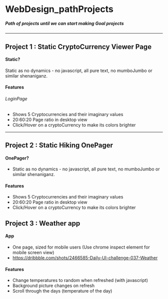 # WebDesign_pathProjects
##### Path of projects until we can start making Goal projects
---
## Project 1 : Static CryptoCurrency Viewer Page
#### Static?
Static as no dynamics - no javascript, all pure text, no mumboJumbo or similar shenaniganz.
#### Features
###### LoginPage

- Shows 5 Cryptocurrencies and their imaginary values
- 20:60:20 Page ratio in desktop view
- Click/Hover on a cryptoCurrency to make its colors brighter
--- 
## Project 2 : Static Hiking OnePager
#### OnePager?
- Static as no dynamics - no javascript, all pure text, no mumboJumbo or similar shenaniganz.
#### Features
- Shows 5 Cryptocurrencies and their imaginary values
- 20:60:20 Page ratio in desktop view
- Click/Hover on a cryptoCurrency to make its colors brighter

## Project 3 : Weather app
#### App 
- One page, sized for mobile users (Use chrome inspect element for mobile screen view)
- https://dribbble.com/shots/2466585-Daily-UI-challenge-037-Weather
#### Features
- Change temperatures to random when refreshed (with javascript)
- Background picture changes on refresh
- Scroll through the days (temperature of the day)